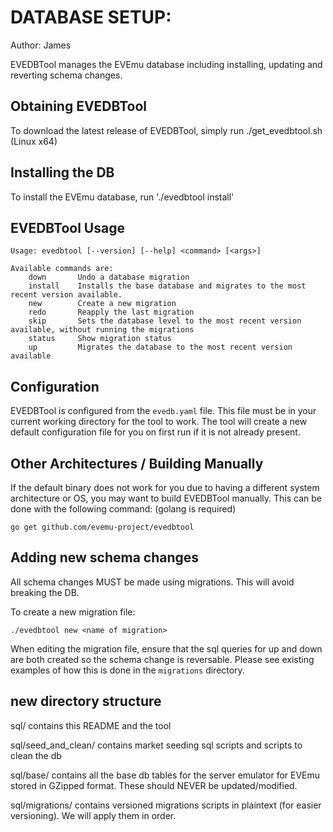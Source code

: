 # DATABASE SETUP:
Author: James

EVEDBTool manages the EVEmu database including installing, updating and reverting schema changes.

## Obtaining EVEDBTool

To download the latest release of EVEDBTool, simply run ./get_evedbtool.sh (Linux x64)

## Installing the DB

To install the EVEmu database, run './evedbtool install'

## EVEDBTool Usage
```
Usage: evedbtool [--version] [--help] <command> [<args>]

Available commands are:
    down       Undo a database migration
    install    Installs the base database and migrates to the most recent version available.
    new        Create a new migration
    redo       Reapply the last migration
    skip       Sets the database level to the most recent version available, without running the migrations
    status     Show migration status
    up         Migrates the database to the most recent version available

```

## Configuration

EVEDBTool is configured from the `evedb.yaml` file. This file must be in your current working directory for the tool to work. The tool will create a new default configuration file for you on first run if it is not already present.

## Other Architectures / Building Manually

If the default binary does not work for you due to having a different system architecture or OS, you may want to build EVEDBTool manually. This can be done with the following command: (golang is required)
```
go get github.com/evemu-project/evedbtool
```

## Adding new schema changes

All schema changes MUST be made using migrations. This will avoid breaking the DB.

To create a new migration file:
```
./evedbtool new <name of migration>
```

When editing the migration file, ensure that the sql queries for up and down are both created so the schema change is reversable. Please see existing examples of how this is done in the `migrations` directory.

## new directory structure
sql/
    contains this README and the tool

sql/seed_and_clean/
    contains market seeding sql scripts and scripts to clean the db

sql/base/
    contains all the base db tables for the server emulator for EVEmu stored in GZipped format. These should NEVER be updated/modified.

sql/migrations/
    contains versioned migrations scripts in plaintext (for easier versioning). We will apply them in order.